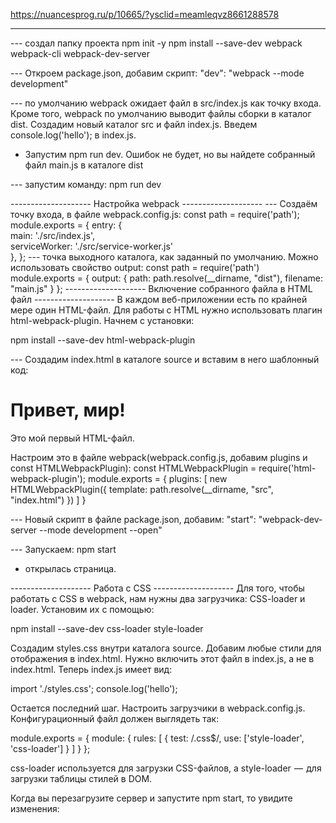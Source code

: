 https://nuancesprog.ru/p/10665/?ysclid=meamleqvz8661288578

-------------------------------------------------------------------
 --- создал папку проекта
npm init -y
npm install --save-dev webpack webpack-cli webpack-dev-server

 --- Откроем package.json, добавим скрипт:
"dev": "webpack --mode development"

 --- по умолчанию webpack ожидает файл в src/index.js как точку входа. Кроме того, webpack по умолчанию выводит файлы сборки в каталог dist. Создадим новый каталог src и файл index.js. Введем
  console.log('hello');
  в index.js.
- Запустим npm run dev. Ошибок не будет, но вы найдете собранный файл main.js в каталоге dist

 --- запустим команду:
npm run dev

-------------------- Настройка webpack --------------------
 --- Создаём точку входа, в файле webpack.config.js:
const path = require('path');
module.exports = {
    entry: {  
    main: './src/index.js',  
    serviceWorker: './src/service-worker.js'  
  },
};
 --- точка выходного каталога, как заданный по умолчанию. Можно использовать свойство output:
const path = require('path')
module.exports = {
    output: { path: path.resolve(__dirname, "dist"), filename: "main.js" }
};
-------------------- Включение собранного файла в HTML файл --------------------
В каждом веб-приложении есть по крайней мере один HTML-файл. Для работы с HTML нужно использовать плагин html-webpack-plugin. Начнем с установки:

npm install --save-dev html-webpack-plugin

--- Создадим index.html в каталоге source и вставим в него шаблонный код:
<!DOCTYPE html> 
<html lang="ru"> 
  <head>
    <meta charset="UTF-8">
    <meta name="viewport" content="width=device-width, initial-scale=1.0">
    <title>Моя первая страница</title> 
</head>
<body>
  <h1>Привет, мир!</h1>
  <p>Это мой первый HTML-файл.</p>
</body>
</html>

Настроим это в файле webpack(webpack.config.js, добавим plugins и const HTMLWebpackPlugin):
const HTMLWebpackPlugin = require('html-webpack-plugin');
module.exports = {
    plugins: [
        new HTMLWebpackPlugin({
            template: path.resolve(__dirname, "src", "index.html")
        })
    ]
}

--- Новый скрипт в файле package.json, добавим:
"start": "webpack-dev-server --mode development --open"

--- Запускаем:
npm start
- открылась страница.

-------------------- Работа с CSS --------------------
Для того, чтобы работать с CSS в webpack, нам нужны два загрузчика: CSS-loader и loader. Установим их с помощью:

npm install --save-dev css-loader style-loader

Создадим styles.css внутри каталога source. Добавим любые стили для отображения в index.html. Нужно включить этот файл в index.js, а не в index.html. Теперь index.js имеет вид:

import './styles.css';
console.log('hello');

Остается последний шаг. Настроить загрузчики в webpack.config.js. Конфигурационный файл должен выглядеть так:

module.exports = {
    module: {
        rules: [
            {
                test: /\.css$/,
                use: ['style-loader', 'css-loader']
            }
        ]
    }
};

css-loader используется для загрузки CSS-файлов, а style-loader  —  для загрузки таблицы стилей в DOM.

Когда вы перезагрузите сервер и запустите npm start, то увидите изменения: